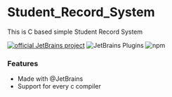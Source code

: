 # Student_Record_System
This is C based simple Student Record System

[![official JetBrains project](http://jb.gg/badges/official.svg)](https://confluence.jetbrains.com/display/ALL/JetBrains+on+GitHub)
![JetBrains Plugins](https://img.shields.io/jetbrains/plugin/v/9630-a8translate.svg)
![npm](https://img.shields.io/npm/l/express.svg)


### Features
- Made with @JetBrains
- Support for every c compiler
